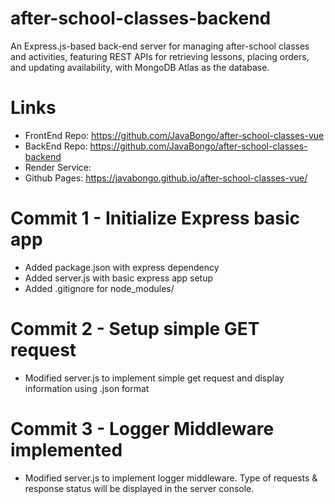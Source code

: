 # after-school-classes-backend
An Express.js-based back-end server for managing after-school classes and activities, featuring REST APIs for retrieving lessons, placing orders, and updating availability, with MongoDB Atlas as the database.
# Links
- FrontEnd Repo: https://github.com/JavaBongo/after-school-classes-vue
- BackEnd Repo: https://github.com/JavaBongo/after-school-classes-backend
- Render Service: 
- Github Pages: https://javabongo.github.io/after-school-classes-vue/
# Commit 1 - Initialize Express basic app
- Added package.json with express dependency
- Added server.js with basic express app setup
- Added .gitignore for node_modules/
# Commit 2 - Setup simple GET request
- Modified server.js to implement simple get request and display information using .json format
# Commit 3 - Logger Middleware implemented
- Modified server.js to implement logger middleware. Type of requests & response status will be displayed in the server console.